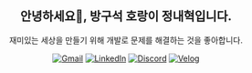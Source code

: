 <h2 align="center">안녕하세요👋, 방구석 호랑이 정내혁입니다.</h2>

<p align="center">재미있는 세상을 만들기 위해 개발로 문제를 해결하는 것을 좋아합니다.</p>

<p align="center">
	<a href="mailto:cnh0301@gmail.com"><img src="https://img.shields.io/badge/Gmail-%23D14836?style=flat-square&logo=Gmail&logoColor=white" alt="Gmail"/></a>
	<a href="https://www.linkedin.com/in/DDK0301-91a557204/"><img src="https://img.shields.io/badge/LinkedIn-%230077B5?style=flat-square&logo=LinkedIn&logoColor=white" alt="LinkedIn"/></a>
	<a href="https://discordapp.com/users/394859215652519959/"><img src="https://img.shields.io/badge/Discord-%237289DA?style=flat-square&logo=Discord&logoColor=white" alt="Discord"/></a>
<a href="https://velog.io/@jeongnaehyeok"><img src="https://img.shields.io/badge/Velog-20C997?style=flat-square&logo=velog&logoColor=white" alt="Velog"/></a>
</p>

